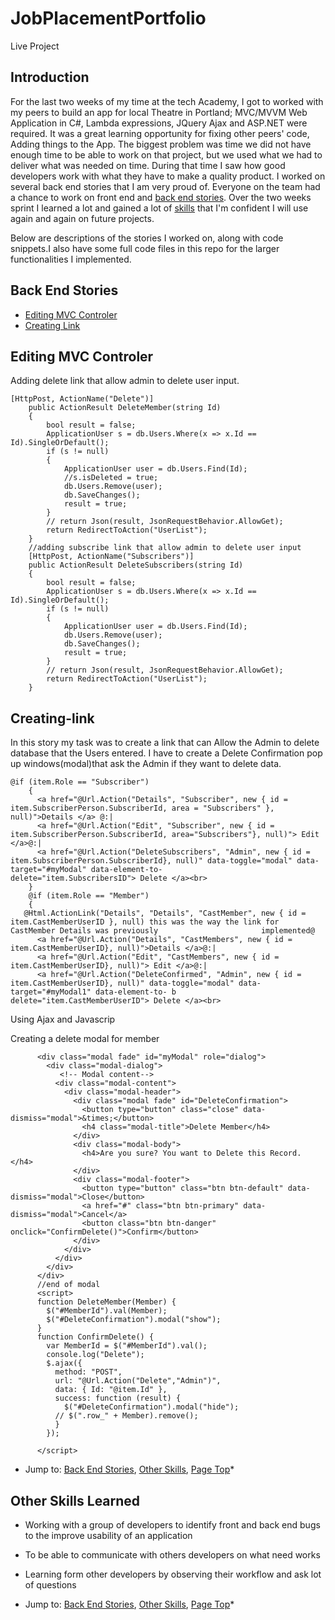 # JobPlacementPortfolio
Live Project 
## Introduction
For the last two weeks of my time at the tech Academy, I got to worked with my peers to build an app for local Theatre in Portland; MVC/MVVM Web Application in C#, Lambda expressions, JQuery Ajax and ASP.NET were required. It was a great learning opportunity for fixing other peers' code, Adding things to the App. The biggest problem was time we did not have enough time to be able to work on that project, but we used what we had to deliver what was needed on time. During that time I saw how good developers work with what they have to make a quality product. I worked on several back end stories that I am very proud of. Everyone on the team had a chance to work on front end and [back end stories](#back-end-stories). Over the two weeks sprint I learned a lot and gained a lot of [skills](#other-skills-learned) that I'm confident I will use again and again on future projects. 

Below are descriptions of the stories I worked on, along with code snippets.I also have some full code files in this repo for the larger functionalities I implemented.


## Back End Stories
* [Editing MVC Controler](#editing-mvc-controler)
* [Creating Link](#creating-link)


## Editing MVC Controler
Adding delete link that allow admin to delete user input.

    [HttpPost, ActionName("Delete")]
        public ActionResult DeleteMember(string Id)
        {
            bool result = false;
            ApplicationUser s = db.Users.Where(x => x.Id == Id).SingleOrDefault();
            if (s != null)
            {
                ApplicationUser user = db.Users.Find(Id);
                //s.isDeleted = true;
                db.Users.Remove(user);
                db.SaveChanges();
                result = true;
            }
            // return Json(result, JsonRequestBehavior.AllowGet);
            return RedirectToAction("UserList");
        }
        //adding subscribe link that allow admin to delete user input
        [HttpPost, ActionName("Subscribers")]
        public ActionResult DeleteSubscribers(string Id)
        {
            bool result = false;
            ApplicationUser s = db.Users.Where(x => x.Id == Id).SingleOrDefault();
            if (s != null)
            {
                ApplicationUser user = db.Users.Find(Id);
                db.Users.Remove(user);
                db.SaveChanges();
                result = true;
            }
            // return Json(result, JsonRequestBehavior.AllowGet);
            return RedirectToAction("UserList");
        }
 
## Creating-link
In this story my task was to create a link that can Allow the Admin to delete database that the Users entered. 
I have to create a Delete Confirmation pop up windows(modal)that ask the Admin if they want to delete data.

    @if (item.Role == "Subscriber")
        {
          <a href="@Url.Action("Details", "Subscriber", new { id = item.SubscriberPerson.SubscriberId, area = "Subscribers" }, null)">Details </a> @:|
          <a href="@Url.Action("Edit", "Subscriber", new { id = item.SubscriberPerson.SubscriberId, area="Subscribers"}, null)"> Edit </a>@:|
          <a href="@Url.Action("DeleteSubscribers", "Admin", new { id = item.SubscriberPerson.SubscriberId}, null)" data-toggle="modal" data-target="#myModal" data-element-to-             delete="item.SubscribersID"> Delete </a><br>
        }
        @if (item.Role == "Member")
        {
       @Html.ActionLink("Details", "Details", "CastMember", new { id = item.CastMemberUserID }, null) this was the way the link for CastMember Details was previously                       implemented@
          <a href="@Url.Action("Details", "CastMembers", new { id = item.CastMemberUserID}, null)">Details </a>@:|
          <a href="@Url.Action("Edit", "CastMembers", new { id = item.CastMemberUserID}, null)"> Edit </a>@:|
          <a href="@Url.Action("DeleteConfirmed", "Admin", new { id = item.CastMemberUserID}, null)" data-toggle="modal" data-target="#myModal1" data-element-to- b                   delete="item.CastMemberUserID"> Delete </a><br>

          
Using Ajax and Javascrip 


  Creating a delete modal for member

<!-- Modal -->
          
          <div class="modal fade" id="myModal" role="dialog">
            <div class="modal-dialog">
               <!-- Modal content-->
              <div class="modal-content">
                <div class="modal-header">
                  <div class="modal fade" id="DeleteConfirmation">
                    <button type="button" class="close" data-dismiss="modal">&times;</button>
                    <h4 class="modal-title">Delete Member</h4>
                  </div>
                  <div class="modal-body">
                    <h4>Are you sure? You want to Delete this Record. </h4>
                  </div>
                  <div class="modal-footer">
                    <button type="button" class="btn btn-default" data-dismiss="modal">Close</button>
                    <a href="#" class="btn btn-primary" data-dismiss="modal">Cancel</a>
                    <button class="btn btn-danger" onclick="ConfirmDelete()">Confirm</button>
                  </div>
                </div>
              </div>
            </div>
          </div>
          //end of modal
          <script>
          function DeleteMember(Member) {
            $("#MemberId").val(Member);
            $("#DeleteConfirmation").modal("show");
          }
          function ConfirmDelete() {
            var MemberId = $("#MemberId").val();
            console.log("Delete");
            $.ajax({
              method: "POST",
              url: "@Url.Action("Delete","Admin")",
              data: { Id: "@item.Id" },
              success: function (result) {
                $("#DeleteConfirmation").modal("hide");
              // $(".row_" + Member).remove();
              }
            });

          </script>
       

* Jump to: [Back End Stories](#back-end-stories), [Other Skills](#other-skills-learned), [Page Top](#live-project)*
 

## Other Skills Learned
* Working with a group of developers to identify front and back end bugs to the improve usability of an application
* To be able to communicate with others developers on what need works
* Learning form other developers by observing their workflow and ask lot of questions

* Jump to: [Back End Stories](#back-end-stories), [Other Skills](#other-skills-learned), [Page Top](#live-project)*
